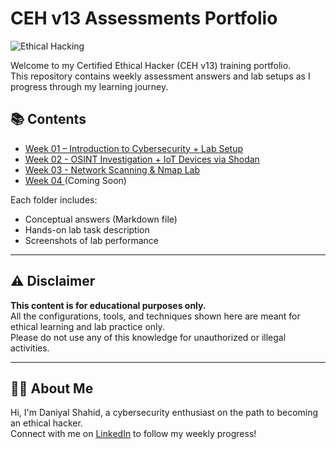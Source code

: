 # CEH v13 Assessments Portfolio

![Ethical Hacking](https://4.bp.blogspot.com/-HiRSrmQuVTI/XA9a0uU5fzI/AAAAAAAA6_0/RIq3W2EeRxY_OXWF0Pg2Bk8oao_pNa38QCLcBGAs/s1600/what-you-need-to-know-about-ethical-hacking-simplilearn-cover-image.jpg)

Welcome to my Certified Ethical Hacker (CEH v13) training portfolio.  
This repository contains weekly assessment answers and lab setups as I progress through my learning journey.

## 📚 Contents

- [Week 01 – Introduction to Cybersecurity + Lab Setup](CEH-Assessments-Week-01/)
- [Week 02 - OSINT Investigation + IoT Devices via Shodan](CEH-Assessments-Week-02/)
- [Week 03 - Network Scanning & Nmap Lab](CEH-Assessments-Week-03/)
- [Week 04 ](CEH-Assessments-Week-04/) (Coming Soon)

Each folder includes:
- Conceptual answers (Markdown file)
- Hands-on lab task description
- Screenshots of lab performance

---

## ⚠️ Disclaimer

**This content is for educational purposes only.**  
All the configurations, tools, and techniques shown here are meant for ethical learning and lab practice only.  
Please do not use any of this knowledge for unauthorized or illegal activities.

---

## 👨‍💻 About Me

Hi, I'm Daniyal Shahid, a cybersecurity enthusiast on the path to becoming an ethical hacker.  
Connect with me on [LinkedIn](https://www.linkedin.com/in/daniyal-shahid-249a3b283/) to follow my weekly progress!
